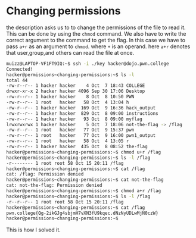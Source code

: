 # Changing permissions

the description asks us to to change the permissions of the file to read it.
This can be done by using the `chmod` command.
We also have to write the correct argument to the command to get the flag.
In this case we have to pass `a+r` as an argument to `chmod`.
where `+` is an operand.
here `a+r` denotes that user,group,and others can read the file at once.

```bash
muizz@LAPTOP-VF1FT9IQ:~$ ssh -i ./key hacker@dojo.pwn.college
Connected!
hacker@permissions~changing-permissions:~$ ls -l
total 44
-rw-r--r-- 1 hacker hacker    4 Oct  7 18:43 COLLEGE
drwxr-xr-x 2 hacker hacker 4096 Sep 30 17:06 Desktop
-rw-r--r-- 1 hacker hacker    8 Oct  8 10:50 PWN
-rw-r--r-- 1 root   hacker   58 Oct  4 13:04 h
-rw-r--r-- 1 hacker hacker  169 Oct  9 16:36 hack_output
-rw-r--r-- 1 hacker hacker  829 Oct  8 09:00 instructions
-rw-r--r-- 1 hacker hacker   93 Oct  8 09:00 myflag
lrwxrwxrwx 1 hacker hacker    5 Oct  7 18:06 not-the-flag -> /flag
-rw-r--r-- 1 root   hacker   77 Oct  9 15:37 pwn
-rw-r--r-- 1 root   hacker   77 Oct  9 16:00 pwn1_output
-rw-r--r-- 1 root   hacker   58 Oct  4 13:05 r
-rw-r--r-- 1 hacker hacker  435 Oct  8 08:52 the-flag
hacker@permissions~changing-permissions:~$ chmod u+r /flag
hacker@permissions~changing-permissions:~$ ls -l /flag
-r-------- 1 root root 58 Oct 15 20:11 /flag
hacker@permissions~changing-permissions:~$ cat /flag
cat: /flag: Permission denied
hacker@permissions~changing-permissions:~$ cat not-the-flag
cat: not-the-flag: Permission denied
hacker@permissions~changing-permissions:~$ chmod a+r /flag
hacker@permissions~changing-permissions:~$ ls -l /flag
-r--r--r-- 1 root root 58 Oct 15 20:11 /flag
hacker@permissions~changing-permissions:~$ cat /flag
pwn.college{Qg-2ikGJg4sbjmH7vXN3fU9kqec.dNzNyUDLwMjN0czW}
hacker@permissions~changing-permissions:~$
```

This is how I solved it.

